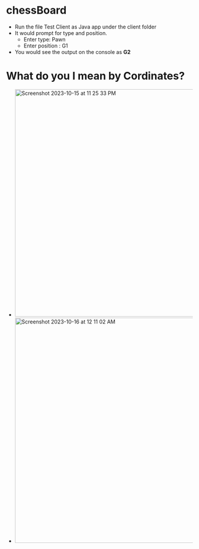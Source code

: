 # chessBoard
- Run the file Test Client as Java app under the client folder
- It would prompt for type and position. 
  - Enter type: Pawn
  - Enter position : G1
- You would see the output on the console as **G2**


# What do you I mean by Cordinates?
- <img width="613" alt="Screenshot 2023-10-15 at 11 25 33 PM" src="https://github.com/shaikhni/chessBoard/assets/29041488/cc64c2c2-fc3c-4e8e-89b5-d477e75b0e84">

- <img width="607" alt="Screenshot 2023-10-16 at 12 11 02 AM" src="https://github.com/shaikhni/chessBoard/assets/29041488/1abcf61c-4d25-4b04-8761-7e0868d821d1">
